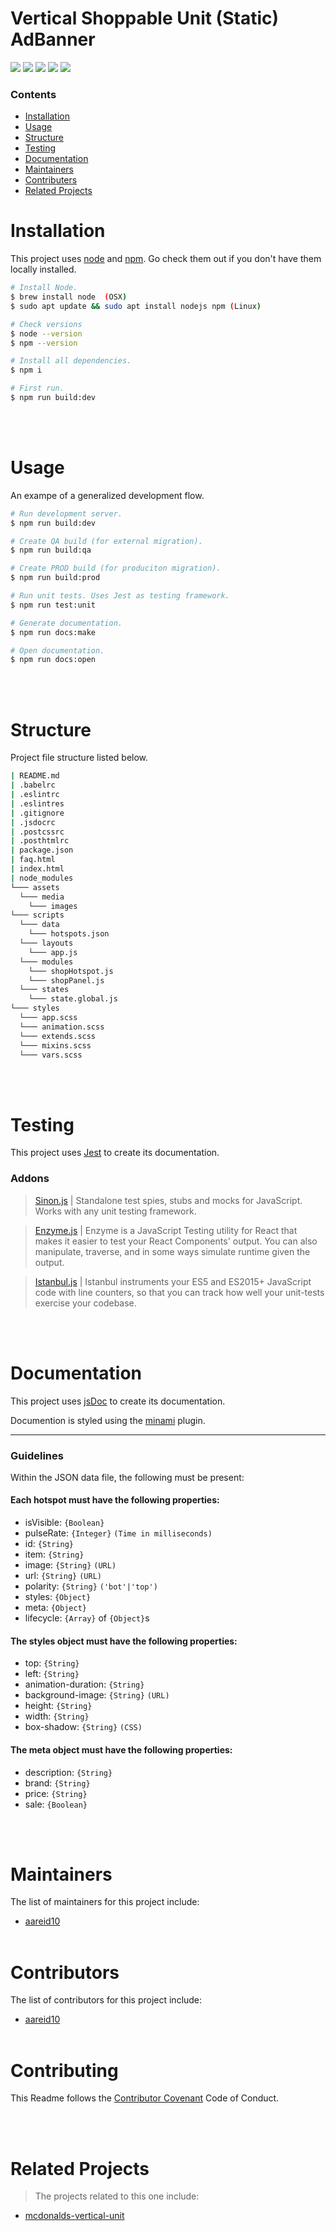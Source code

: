 
#  Vertical Shoppable Unit (Static) AdBanner

![](https://img.shields.io/badge/job_number-19052819IB1_ADS-brightgreen.svg) ![](https://img.shields.io/badge/liscense-MIT-brightgreen.svg) ![](https://img.shields.io/badge/type-AdBanner-red.svg) ![](https://img.shields.io/badge/framework-HTML5-orange.svg) ![](https://img.shields.io/badge/task_runner-Parcel-orange.svg)

### Contents
- [Installation](#install)
- [Usage](#usage)
- [Structure](#structure)
- [Testing](#testing)
- [Documentation](#documentation)
- [Maintainers](#maintainers)
- [Contributers](#contributers)
- [Related Projects](#related-projects)

# Installation

This project uses [node](http://nodejs.org) and [npm](https://npmjs.com). Go check them out if you don't have them locally installed.

```sh
# Install Node.
$ brew install node  (OSX)
$ sudo apt update && sudo apt install nodejs npm (Linux)

# Check versions
$ node --version
$ npm --version

# Install all dependencies.
$ npm i

# First run.
$ npm run build:dev

```

<br/><br/>

# Usage

An exampe of a generalized development flow.

```sh
# Run development server.
$ npm run build:dev

# Create QA build (for external migration).
$ npm run build:qa

# Create PROD build (for produciton migration).
$ npm run build:prod

# Run unit tests. Uses Jest as testing framework.
$ npm run test:unit

# Generate documentation.
$ npm run docs:make

# Open documentation.
$ npm run docs:open
```

<br/><br/>

# Structure

Project file structure listed below.

```sh
| README.md
| .babelrc
| .eslintrc
| .eslintres
| .gitignore
| .jsdocrc
| .postcssrc
| .posthtmlrc
| package.json
| faq.html
| index.html
| node_modules
└─── assets
  └─── media
    └─── images
└─── scripts
  └─── data
    └─── hotspots.json
  └─── layouts
    └─── app.js
  └─── modules
    └─── shopHotspot.js
    └─── shopPanel.js
  └─── states
    └─── state.global.js
└─── styles
  └─── app.scss
  └─── animation.scss
  └─── extends.scss
  └─── mixins.scss
  └─── vars.scss
```

<br/><br/>

# Testing

This project uses [Jest](https://jestjs.io/) to create its documentation.

### Addons
  > [Sinon.js](https://sinonjs.org/) | Standalone test spies, stubs and mocks for JavaScript.
Works with any unit testing framework.

  > [Enzyme.js](https://airbnb.io/enzyme/) | Enzyme is a JavaScript Testing utility for React that makes it easier to test your React Components' output. You can also manipulate, traverse, and in some ways simulate runtime given the output.

  > [Istanbul.js](https://istanbul.js.org/) | Istanbul instruments your ES5 and ES2015+ JavaScript code with line counters, so that you can track how well your unit-tests exercise your codebase.

<br/><br/>

# Documentation

This project uses [jsDoc](https://github.com/jsdoc/jsdoc) to create its documentation.

Documention is styled using the [minami](https://github.com/Nijikokun/minami) plugin.

---

### Guidelines

Within the JSON data file, the following must be present:

#### Each hotspot must have the following properties:

- isVisible: `{Boolean}`
- pulseRate: `{Integer}` `(Time in milliseconds)`
- id: `{String}`
- item: `{String}`
- image: `{String}` `(URL)`
- url: `{String}` `(URL)`
- polarity: `{String}` `('bot'|'top')`
- styles: `{Object}`
- meta: `{Object}`
- lifecycle: `{Array}` of `{Object}`s

#### The styles object must have the following properties:

- top: `{String}`
- left: `{String}`
- animation-duration: `{String}`
- background-image: `{String}` `(URL)`
- height: `{String}`
- width: `{String}`
- box-shadow: `{String}` `(CSS)`

#### The meta object must have the following properties:

- description: `{String}`
- brand: `{String}`
- price: `{String}`
- sale: `{Boolean}`


<br/><br/>


# Maintainers
The list of maintainers for this project include:


 - [aareid10](https://github.com/aareid10)<br/><br/>

# Contributors
The list of contributors for this project include:


 - [aareid10](https://github.com/aareid10)<br/><br/>

# Contributing

This Readme follows the [Contributor Covenant](http://contributor-covenant.org/version/1/3/0/) Code of Conduct.

<br/><br/>

# Related Projects
> The projects related to this one include:

 - [mcdonalds-vertical-unit](https://code.espn.com/creativeworks/mcdonalds)<br/><br/>

